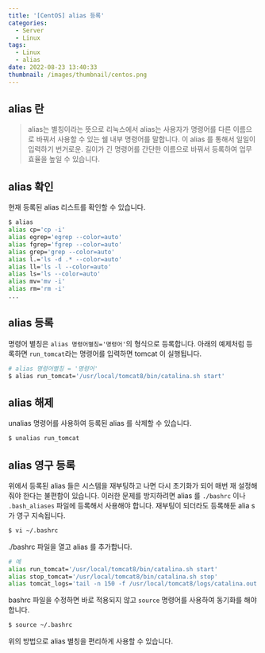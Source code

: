 ```yaml
---
title: '[CentOS] alias 등록'
categories:
  - Server
  - Linux
tags:
  - Linux
  - alias
date: 2022-08-23 13:40:33
thumbnail: /images/thumbnail/centos.png
---
```


## alias 란

> alias는 별칭이라는 뜻으로 리눅스에서 alias는 사용자가 명령어를 다른 이름으로 바꿔서 사용할 수 있는 쉘 내부 명령어를 말합니다. 이 alias 를 통해서 일일이 입력하기 번거로운. 길이가 긴 명령어를 간단한 이름으로 바꿔서 등록하여 업무 효율을 높일 수 있습니다.

## alias 확인

현재 등록된 alias 리스트를 확인할 수 있습니다.

```bash
$ alias
alias cp='cp -i'
alias egrep='egrep --color=auto'
alias fgrep='fgrep --color=auto'
alias grep='grep --color=auto'
alias l.='ls -d .* --color=auto'
alias ll='ls -l --color=auto'
alias ls='ls --color=auto'
alias mv='mv -i'
alias rm='rm -i'
...
```

## alias 등록

명령어 별칭은 `alias 명령어별칭='명령어'`의 형식으로 등록합니다. 아래의 예제처럼 등록하면 `run_tomcat`라는 명령어를 입력하면 tomcat 이 실행됩니다.

```bash
# alias 명령어별칭 = '명령어'
$ alias run_tomcat='/usr/local/tomcat8/bin/catalina.sh start'
```

## alias 해제

unalias 명령어를 사용하여 등록된 alias 를 삭제할 수 있습니다.

```bash
$ unalias run_tomcat
```

## alias 영구 등록

위에서 등록된 alias 들은 시스템을 재부팅하고 나면 다시 초기화가 되어 매번 재 설정해줘야 한다는 불편함이 있습니다. 이러한 문제를 방지하려면 alias 를 `./bashrc` 이나 `.bash_aliases` 파일에 등록해서 사용해야 합니다. 재부팅이 되더라도 등록해둔 alia s가 영구 지속됩니다.

```bash
$ vi ~/.bashrc
```

./bashrc 파일을 열고 alias 를 추가합니다.

```sh
# 예
alias run_tomcat='/usr/local/tomcat8/bin/catalina.sh start'
alias stop_tomcat='/usr/local/tomcat8/bin/catalina.sh stop'
alias tomcat_logs='tail -n 150 -f /usr/local/tomcat8/logs/catalina.out'
```

bashrc 파일을 수정하면 바로 적용되지 않고 `source` 명령어를 사용하여 동기화를 해야합니다.

```bash
$ source ~/.bashrc
```

위의 방법으로 alias 별칭을 편리하게 사용할 수 있습니다.
